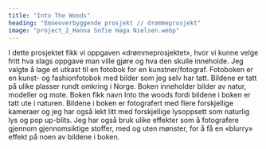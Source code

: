 ```yaml
---
title: "Into The Woods"
heading: "Emneoverbyggende prosjekt // drømmeprosjekt"
image: "project_2_Hanna Sofie Haga Nielsen.webp"
---
```


I dette prosjektet fikk vi oppgaven «drømmeprosjektet», hvor vi kunne velge fritt hva slags oppgave man ville gjøre og hva den skulle inneholde. Jeg valgte å lage et utkast til en fotobok for en kunstner/fotograf. Fotoboken er en kunst- og fashionfotobok med bilder som jeg selv har tatt. Bildene er tatt på ulike plasser rundt omkring i Norge. Boken inneholder bilder av natur, modeller og mote. Boken fikk navn Into the woods fordi bildene i boken er tatt ute i naturen. Bildene i boken er fotografert med flere forskjellige kameraer og jeg har også lekt litt med forskjellige lysoppsett som naturlig lys og pop up-blits. Jeg har også bruk ulike effekter som å fotografere gjennom gjennomsiktige stoffer, med og uten mønster, for å få en «blurry» effekt på noen av bildene i boken.
